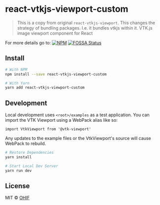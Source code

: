 # react-vtkjs-viewport-custom

> This is a copy from original `react-vtkjs-viewport`. This changes the strategy
> of bundling packages. I.e. it bundles vtkjs within it. VTK.js image viewport
> component for React

For more details go to:
[![NPM](https://img.shields.io/npm/v/react-vtkjs-viewport.svg)](https://www.npmjs.com/package/react-vtkjs-viewport)
[![FOSSA Status](https://app.fossa.io/api/projects/git%2Bgithub.com%2FOHIF%2Freact-vtkjs-viewport.svg?type=shield)](https://app.fossa.io/projects/git%2Bgithub.com%2FOHIF%2Freact-vtkjs-viewport?ref=badge_shield)

## Install

```bash
# With NPM
npm install --save react-vtkjs-viewport-custom

# With Yarn
yarn add react-vtkjs-viewport-custom
```

## Development

Local development uses `<root>/examples` as a test application. You can import
the VTK Viewport using a WebPack alias like so:

`import VtkViewport from '@vtk-viewport'`

Any updates to the example files or the VtkViewport's source will cause WebPack
to rebuild.

```bash
# Restore Dependencies
yarn install

# Start Local Dev Server
yarn run dev
```

## License

MIT © [OHIF](https://github.com/OHIF)
